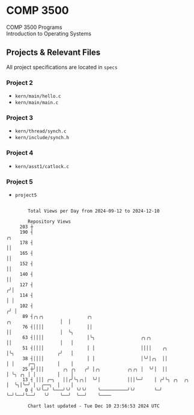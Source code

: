 # COMP 3500
COMP 3500 Programs  
Introduction to Operating Systems  
## Projects & Relevant Files
All project specifications are located in `specs`
### Project 2
- `kern/main/hello.c`
- `kern/main/main.c`
### Project 3
- `kern/thread/synch.c`
- `kern/include/synch.h`
### Project 4
- `kern/asst1/catlock.c`
### Project 5
- `project5`

```

        Total Views per Day from 2024-09-12 to 2024-12-10

        Repository Views
     203 ┼
     190 ┤                                                                                  ╭╮
     178 ┤                                                                                  ││
     165 ┤                                                                                  ││
     152 ┤                                                                                  ││
     140 ┤                                                                                  ││
     127 ┤                                                                                 ╭╯│
     114 ┤                                                                                 │ │
     102 ┤                                                                                ╭╯ │
      89 ┤╭╮╭╮                ╭╮                                      ╭╮                  │  │
      76 ┤││││                ││                                      ││                  │  ╰╮
      63 ┤││││                │╰╮                 ╭╮╭╮                ││                  │   │
      51 ┤││││                │ │                 ││││    ╭╮          │╰╮                ╭╯   │
      38 ┤││││                │ │                 │╰╯│╭╮  ││          │ │     ╭─╮        │    │
      25 ┼╯│││       ╭╮ ╭╮   ╭╯ │╭╮          ╭╮╭╮ │  ╰╯│  ││          │ ╰╮ ╭╮ │ │        │    │
      13 ┤ │││ ╭─╮   ││╭╯╰╮╭╮│  ╰╯│          │││╰─╯    │ ╭╯╰╮ ╭╮  ╭╮  │  ╰╮│╰─╯ │  ╭──╮  │    │
       0 ┤ ╰╯╰─╯ ╰───╯╰╯  ╰╯╰╯    ╰──────────╯╰╯       ╰─╯  ╰─╯╰──╯╰──╯   ╰╯    ╰──╯  ╰──╯    ╰────

        Chart last updated - Tue Dec 10 23:56:53 2024 UTC
        
```

